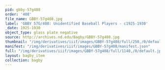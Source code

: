 ```yaml
---
pid: gbby-57g408
order: '408'
file_name: GBBY-57g408.jpg
label: 'GBBY 57G/408: Unidentified Baseball Players - c1925-1930'
_date: 1925-1930
object_type: glass plate negative
source: http://archives.nd.edu/Bagby/GBBY-57g408.jpg
thumbnail: "/img/derivatives/iiif/images/GBBY-57g408/full/250,/0/default.jpg"
manifest: "/img/derivatives/iiif/images/GBBY-57g408/manifest.json"
full: "/img/derivatives/iiif/images/GBBY-57g408/full/1140,/0/default.jpg"
layout: bagby_item
collection: bagby
---
```

